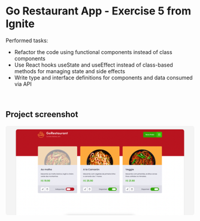 # Go Restaurant App - Exercise 5 from Ignite

Performed tasks:

- Refactor the code using functional components instead of class components
- Use React hooks useState and useEffect instead of class-based methods for managing state and side effects
- Write type and interface definitions for components and data consumed via API

<br>

## Project screenshot

<img src=".github/go-restaurant-project-screenshot-1.png">
